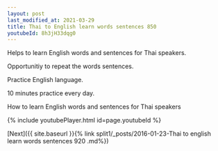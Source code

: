 ```yaml
---
layout: post
last_modified_at: 2021-03-29
title: Thai to English learn words sentences 850 
youtubeId: 8h3jH33dqg0
---
```

 
 
Helps to learn English words and sentences for Thai speakers.

Opportunitiy to repeat the words sentences. 

Practice English language. 
 
10 minutes practice every day. 
 
How to learn English words and sentences for Thai speakers 
 
{% include youtubePlayer.html id=page.youtubeId %}
 
 
[Next]({{ site.baseurl }}{% link  split1/_posts/2016-01-23-Thai to english learn words sentences 920 .md%})
 
